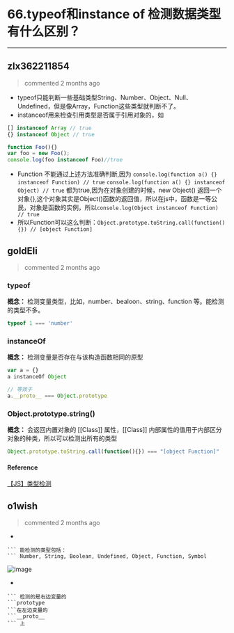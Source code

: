 
 # 66.typeof和instance of 检测数据类型有什么区别？ 
  
 ***
## zlx362211854 
 > commented 2 months ago 

* typeof只能判断一些基础类型String、Number、Object、Null、Undefined，但是像Array，Function这些类型就判断不了。
* instanceof用来检查引用类型是否属于引用对象的，如

```javascript
[] instanceof Array // true
{} instanceof Object // true

function Foo(){}
var foo = new Foo();
console.log(foo instanceof Foo)//true

```

* Function 不能通过上述方法准确判断,因为
 `console.log(function a() {} instanceof Function) // true`
`console.log(function a() {} instanceof Object) // true`
都为true,因为在对象创建的时候，new Object() 返回一个对象{},这个对象其实是Object()函数的返回值，所以在js中，函数是一等公民，对象是函数的实例，所以`console.log(Object instanceof Function) // true`
* 所以Function可以这么判断：`Object.prototype.toString.call(function(){}) // [object Function]`


## goldEli 
 > commented 2 months ago 

### typeof

**概念：** 检测变量类型，比如，number、bealoon、string、function 等。能检测的类型不多。


```javaScript
typeof 1 === 'number'

```

### instanceOf

**概念：** 检测变量是否存在与该构造函数相同的原型

```javaScript
var a = {}
a instanceOf Object

// 等效于
a.__proto__ === Object.prototype

```

### Object.prototype.string()

**概念：** 会返回内置对象的 [[Class]] 属性，[[Class]] 内部属性的值用于内部区分对象的种类，所以可以检测出所有的类型


```javaScript
Object.prototype.toString.call(function(){}) === "[object Function]"

```

#### Reference

[【JS】类型检测](https://juejin.im/post/59b5540c5188257e8769e95d#heading-8)
## o1wish 
 > commented 2 months ago 

- 
```typeof
``` 能检测的类型包括：
``` Number, String, Boolean, Undefined, Object, Function, Symbol 
```
![image](https://user-images.githubusercontent.com/43943810/67997106-8563a880-fc8d-11e9-8965-74cc9c20d03c.png)

- 
```instance of
``` 检测的是右边变量的 
```prototype
```在左边变量的 
```__proto__
``` 上